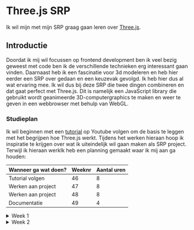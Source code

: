 # Three.js SRP

Ik wil mijn met mijn SRP graag gaan leren over [Three.js](https://threejs.org/).

## Introductie

Doordat ik mij wil focussen op frontend development ben ik veel bezig geweest met code ben ik de verschillende technieken erg interessant gaan vinden. Daarnaast heb ik een fascinatie voor 3d modeleren en heb hier eerder een SRP over gedaan en een keuzevak gevolgd. Ik heb hier dus al wat ervaring mee. Ik wil dus bij deze SRP die twee dingen combineren en dat gaat perfect met Three.js. Dit is namelijk een JavaScript library die gebruikt wordt geanimeerde 3D-computergraphics te maken en weer te geven in een webbrowser met behulp van WebGL.

### Studieplan

Ik wil beginnen met een [tutorial](https://youtu.be/Q7AOvWpIVHU?si=e1vwXO631DTF9ql2) op Youtube volgen om de basis te leggen met het begrijpen hoe Three.js werkt. Tijdens het werken hieraan hoop ik inspiratie te krijgen over wat ik uiteindelijk wil gaan maken als SRP project. Terwijl ik hieraan werkIk heb een planning gemaakt waar ik mij aan ga houden:

| Wanneer ga wat doen? | Weeknr | Aantal uren |
| -------------------- | ------ | ----------- |
| Tutorial volgen      | 46     | 8           |
| Werken aan project   | 47     | 8           |
| Werken aan project   | 48     | 8           |
| Documentatie         | 49     | 4           |

<details>
<summary>Week 1</summary>

Deze week staat in het teken van de eerste zetten met Three.js. Ik ging aan de slag met de tutorial om een beter idee te krijgen hoe three.js werkt en wat er allemaal mogelijk is met deze tool. De tutorial neemt je mee met het maken van een paar simpele vormen en legt een aantal basisdingen uit van Three.js.

- Het aanmaken van je canvas
- Scene, camera en renderengine instellen
- Je eerste 3d geometrie aanmaken
- Verschillende soorten lichten instellen voor je scene
- Helpers zoals grids en lichthelpers
- Functions voor het random scatteren van objecten
- Textures, backgrounds en materials instellen
- (Scroll)animaties instellen

Eerste "torus" aangemaakt.
![1](vite-project/img/readme-img/1.png)

Animatie gegeven, achtergrond voor het canvas, kubus met eigen texture en Sphere met texture van de maan.
![2](vite-project/img/readme-img/2.png)

Code na de tutorial:

```javascript
import "./style.css";
import * as THREE from "three";

// Controlls om in de browser te kunnen bewegen met de muis
import { OrbitControls } from "three/examples/jsm/controls/OrbitControls";

// Setup

const scene = new THREE.Scene();

const camera = new THREE.PerspectiveCamera(
  75,
  window.innerWidth / window.innerHeight,
  0.1,
  1000
);

const renderer = new THREE.WebGLRenderer({
  canvas: document.querySelector("#bg"),
});

renderer.setPixelRatio(window.devicePixelRatio);
renderer.setSize(window.innerWidth, window.innerHeight);
camera.position.setZ(30);
camera.position.setX(-3);

renderer.render(scene, camera);

// Torus

const geometry = new THREE.TorusGeometry(10, 3, 16, 100);
const material = new THREE.MeshStandardMaterial({ color: 0xff6347 });
const torus = new THREE.Mesh(geometry, material);

scene.add(torus);

// Lights

const pointLight = new THREE.PointLight(0xffffff);
pointLight.position.set(5, 5, 5);

const ambientLight = new THREE.AmbientLight(0xffffff);
scene.add(pointLight, ambientLight);

// Helpers

// const lightHelper = new THREE.PointLightHelper(pointLight)
// const gridHelper = new THREE.GridHelper(200, 50);
// scene.add(lightHelper, gridHelper)

// const controls = new OrbitControls(camera, renderer.domElement);

// Functie om sterren random te verspreiden
function addStar() {
  const geometry = new THREE.SphereGeometry(0.25, 24, 24);
  const material = new THREE.MeshStandardMaterial({ color: 0xffffff });
  const star = new THREE.Mesh(geometry, material);

  const [x, y, z] = Array(3)
    .fill()
    .map(() => THREE.MathUtils.randFloatSpread(100));

  star.position.set(x, y, z);
  scene.add(star);
}

Array(200).fill().forEach(addStar);

// Background

const spaceTexture = new THREE.TextureLoader().load("img/space.jpg");
scene.background = spaceTexture;

// Avatar

const HiddeTexture = new THREE.TextureLoader().load("img/bold.jpg");

const hidde = new THREE.Mesh(
  new THREE.BoxGeometry(3, 3, 3),
  new THREE.MeshBasicMaterial({ map: HiddeTexture })
);

scene.add(hidde);

// Moon

const moonTexture = new THREE.TextureLoader().load("img/moon.jpg");
const normalTexture = new THREE.TextureLoader().load("img/normal.jpg");

const moon = new THREE.Mesh(
  new THREE.SphereGeometry(3, 32, 32),
  new THREE.MeshStandardMaterial({
    map: moonTexture,
    normalMap: normalTexture,
  })
);

scene.add(moon);

moon.position.z = 30;
moon.position.setX(-10);

jeff.position.z = -5;
jeff.position.x = 2;

// Scroll Animation

function moveCamera() {
  const t = document.body.getBoundingClientRect().top;
  moon.rotation.x += 0.05;
  moon.rotation.y += 0.075;
  moon.rotation.z += 0.05;

  jeff.rotation.y += 0.01;
  jeff.rotation.z += 0.01;

  camera.position.z = t * -0.01;
  camera.position.x = t * -0.0002;
  camera.rotation.y = t * -0.0002;
}

document.body.onscroll = moveCamera;
moveCamera();

// Animation Loop

function animate() {
  requestAnimationFrame(animate);

  torus.rotation.x += 0.01;
  torus.rotation.y += 0.005;
  torus.rotation.z += 0.01;

  moon.rotation.x += 0.005;

  // controls.update();

  renderer.render(scene, camera);
}

animate();
```

</details>
<details>
  <summary>Week 2</summary>
  Deze week wil ik gaan starten met het maken van mijn project. Ik ga eerst inspiratie opdoen voor een cool idee om te maken. Het moet natuurlijk ook haalbaar zijn voor mijn niveau en moet binnen de tijd dusdanig af zijn om beoordeeld te kunnen worden.

Als eerst ben ik nog een beetje gaan experimenteren met de verschillende vormen en materialen die je kan gebruiken. Ik heb toen dit gemaakt:
![1](vite-project/img/readme-img/4.png)
Met deze code:

```javascript
const geometry = new THREE.TorusKnotGeometry(10, 5, 200, 100);
const material = new THREE.MeshPhongMaterial({
  color: "firebrick",
  shininess: 1000,
});
const torus = new THREE.Mesh(geometry, material);

scene.add(torus);

const pointLight = new THREE.PointLight(0xffffff, 2000);
pointLight.position.set(20, 0, 15);

const ambientLight = new THREE.AmbientLight(0xffffff, 0.5);

scene.add(pointLight, ambientLight);
```

</details>
